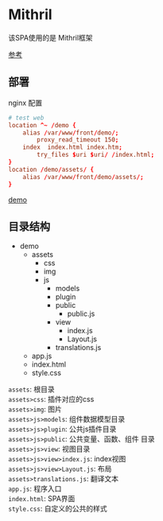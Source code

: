 # Mithril

该SPA使用的是 Mithril框架

[参考](https://mithril.js.org/index.html)

## 部署

nginx 配置

```conf
# test web
location ^~ /demo {
	alias /var/www/front/demo/;
		proxy_read_timeout 150;
	index  index.html index.htm;
		try_files $uri $uri/ /index.html;
}
location /demo/assets/ {
	alias /var/www/front/demo/assets/;
}
```

[demo](http://127.0.0.1/demo)

## 目录结构

- demo
	- assets
		- css
		- img
		- js
			- models
			- plugin
			- public
				- public.js
			- view
				- index.js
				- Layout.js
			- translations.js
	- app.js
	- index.html
	- style.css

`assets`:  根目录  
`assets>css`:  插件对应的css  
`assets>img`:  图片  
`assets>js>models`:  组件数据模型目录  
`assets>js>plugin`: 公共js插件目录  
`assets>js>public`:  公共变量、函数、组件 目录  
`assets>js>view`:  视图目录  
`assets>js>view>index.js`:  index视图  
`assets>js>view>Layout.js`:  布局  
`assets>translations.js`: 翻译文本   
`app.js`:  程序入口  
`index.html`:  SPA界面  
`style.css`:  自定义的公共的样式



